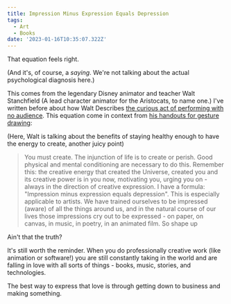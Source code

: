 ```yaml
---
title: Impression Minus Expression Equals Depression
tags:
  - Art
  - Books
date: '2023-01-16T10:35:07.322Z'
---
```


That equation feels right.

(And it's, of course, a _saying_. We're not talking about the actual psychological diagnosis here.)

This comes from the legendary Disney animator and teacher Walt Stanchfield (A lead character animator for the Aristocats, to name one.) I've written before about how Walt Describes [the curious act of performing with no audience](/stanchfield). This equation come in context from [his handouts for gesture drawing](https://ia601302.us.archive.org/15/items/Gesture_Drawing_for_Animation/Gesture_Drawing_for_Animation.pdf):

(Here, Walt is talking about the benefits of staying healthy enough to have the energy to create, another juicy point)

> You must create. The injunction of life is to create or perish. Good physical and mental
> conditioning are necessary to do this. Remember this: the creative energy that created the
> Universe, created you and its creative power is in you now, motivating you, urging you on -
> always in the direction of creative expression. I have a formula: "Impression minus expression
> equals depression". This is especially applicable to artists. We have trained ourselves to be
> impressed (aware) of all the things around us, and in the natural course of our lives those
> impressions cry out to be expressed - on paper, on canvas, in music, in poetry, in an
> animated film. So shape up

Ain't that the truth?

It's still worth the reminder. When you do professionally creative work (like animation or software!) you are still constantly taking in the world and are falling in love with all sorts of things - books, music, stories, and technologies.

The best way to express that love is through getting down to business and making something.
